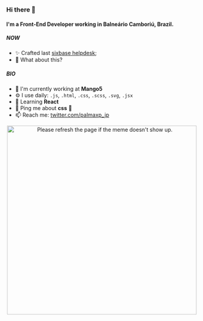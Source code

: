 ### Hi there 👋

#### I'm a Front-End Developer working in Balneário Camboriú, Brazil.

##### NOW

- ✨ Crafted last [sixbase helpdesk](https://sixbasehelpdesk.web.app/);
- 🍑 What about this?

##### BIO

- 🏢 I'm currently working at **Mango5**
- ⚙️ I use daily: `.js`, `.html`, `.css`, `.scss`, `.svg`, `.jsx`
- 🌱 Learning **React**
- 💬 Ping me about **css** 🤯
- 📫 Reach me: [twitter.com/palmaxp_jp](https://twitter.com/palmaxp_jp)


<div align="center">
 <img src='https://random-memer.herokuapp.com/' width="500" title="Meme" alt="Please refresh the page if the meme doesn't show up." display="block" margin="0 auto">
</div>
